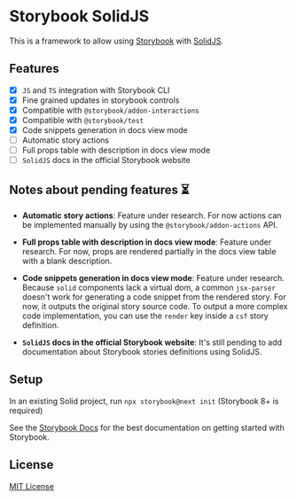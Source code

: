 # Storybook SolidJS

This is a framework to allow using [Storybook](https://storybook.js.org/) with [SolidJS](https://www.solidjs.com/).

## Features
- [x] `JS` and `TS` integration with Storybook CLI
- [x] Fine grained updates in storybook controls
- [x] Compatible with `@storybook/addon-interactions`
- [x] Compatible with `@storybook/test`
- [x] Code snippets generation in docs view mode
- [ ] Automatic story actions
- [ ] Full props table with description in docs view mode
- [ ] `SolidJS` docs in the official Storybook website

## Notes about pending features ⏳

- **Automatic story actions**: Feature under research. For now actions can be implemented manually by using the `@storybook/addon-actions` API.

- **Full props table with description in docs view mode**: Feature under research. For now, props are rendered partially in the docs view table with a blank description.

- **Code snippets generation in docs view mode**: Feature under research. Because `solid` components lack a virtual dom, a common `jsx-parser` doesn't work for generating a code snippet from the rendered story. For now, it outputs the original story source code. To output a more complex code implementation, you can use the `render` key inside a `csf` story definition.

- **`SolidJS` docs in the official Storybook website**: It's still pending to add documentation about Storybook stories definitions using SolidJS.

## Setup

In an existing Solid project, run `npx storybook@next init` (Storybook 8+ is required)

See the [Storybook Docs](https://storybook.js.org/docs?renderer=solid) for the best documentation on getting started with Storybook.

## License

[MIT License](./LICENSE)
